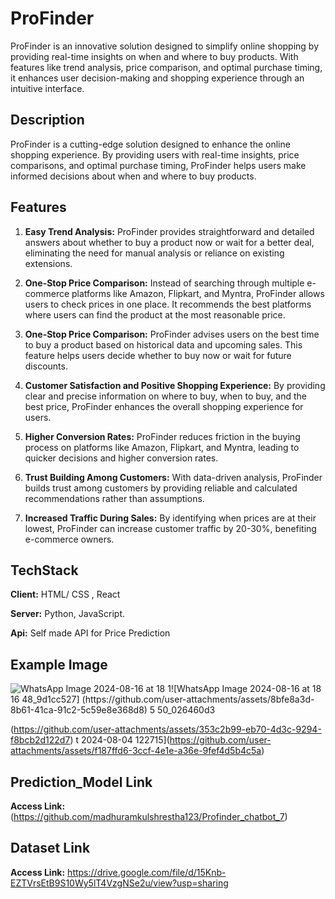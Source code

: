 # ProFinder

ProFinder is an innovative solution designed to simplify online shopping by providing real-time insights on when and where to buy products. With features like trend analysis, price comparison, and optimal purchase timing, it enhances user decision-making and shopping experience through an intuitive interface.

## Description

ProFinder is a cutting-edge solution designed to enhance the online shopping experience. By providing users with real-time insights, price comparisons, and optimal purchase timing, ProFinder helps users make informed decisions about when and where to buy products.

## Features

1. **Easy Trend Analysis:**
   ProFinder provides straightforward and detailed answers about whether to buy a product now or wait for a better deal, eliminating the need for manual analysis or reliance on existing extensions.

2. **One-Stop Price Comparison:**
   Instead of searching through multiple e-commerce platforms like Amazon, Flipkart, and Myntra, ProFinder allows users to check prices in one place. It recommends the best platforms where users can find the product at the most reasonable price.

3. **One-Stop Price Comparison:**
   ProFinder advises users on the best time to buy a product based on historical data and upcoming sales. This feature helps users decide whether to buy now or wait for future discounts.

4. **Customer Satisfaction and Positive Shopping Experience:**
   By providing clear and precise information on where to buy, when to buy, and the best price, ProFinder enhances the overall shopping experience for users.

5. **Higher Conversion Rates:**
   ProFinder reduces friction in the buying process on platforms like Amazon, Flipkart, and Myntra, leading to quicker decisions and higher conversion rates.

6. **Trust Building Among Customers:**
   With data-driven analysis, ProFinder builds trust among customers by providing reliable and calculated recommendations rather than assumptions.

7. **Increased Traffic During Sales:**
   By identifying when prices are at their lowest, ProFinder can increase customer traffic by 20-30%, benefiting e-commerce owners.

## TechStack

**Client:** HTML/ CSS , React

**Server:** Python, JavaScript.

**Api:** Self made API for Price Prediction

## Example Image
![WhatsApp Image 2024-08-16 at 18 1![WhatsApp Image 2024-08-16 at 18 16 48_9d1cc527]
(https://github.com/user-attachments/assets/8bfe8a3d-8b61-41ca-91c2-5c59e8e368d8)
5 50_026460d3](https://github.com/user-attachments/assets/bc068364-f585-4d1b-a45c-22f242a7cdaf)

(https://github.com/user-attachments/assets/353c2b99-eb70-4d3c-9294-f8bcb2d122d7)
t 2024-08-04 122715](https://github.com/user-attachments/assets/f187ffd6-3ccf-4e1e-a36e-9fef4d5b4c5a)

## Prediction_Model Link


**Access Link:** (https://github.com/madhuramkulshrestha123/Profinder_chatbot_7)

## Dataset Link

**Access Link:** https://drive.google.com/file/d/15Knb-EZTVrsEtB9S10Wy5lT4VzgNSe2u/view?usp=sharing
